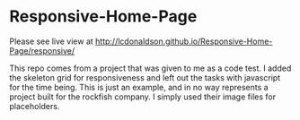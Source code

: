 # Responsive-Home-Page

Please see live view at http://lcdonaldson.github.io/Responsive-Home-Page/responsive/

This repo comes from a project that was given to me as a code test.
I added the skeleton grid for responsiveness and left out the tasks with javascript for the time being.
This is just an example, and in no way represents a project built for the rockfish company. I simply used their image
files for placeholders.

